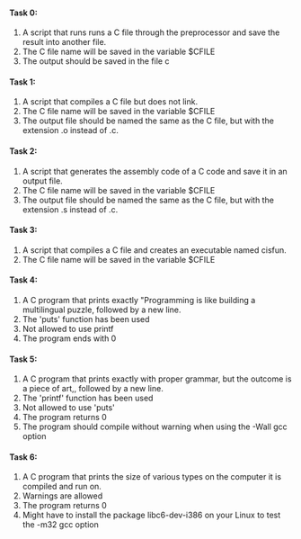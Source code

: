 <h4>Task 0:</h4>
<ol>
<li>A script that runs runs a C file through the preprocessor and save the result into another file.</li>
<li>The C file name will be saved in the variable $CFILE</li>
<li>The output should be saved in the file c</li>
</ol>
<h4>Task 1:</h4>
<ol>
<li>A script that compiles a C file but does not link.</li>
<li>The C file name will be saved in the variable $CFILE</li>
<li>The output file should be named the same as the C file, but with the extension .o instead of .c.</li>
</ol>
<h4>Task 2:</h4>
<ol>
<li>A script that generates the assembly code of a C code and save it in an output file.</li>
<li>The C file name will be saved in the variable $CFILE</li>
<li>The output file should be named the same as the C file, but with the extension .s instead of .c.</li>
</ol>
<h4>Task 3:</h4>
<ol>
<li>A script that compiles a C file and creates an executable named cisfun.</li>
<li>The C file name will be saved in the variable $CFILE</li>
</ol>
<h4>Task 4:</h4>
<ol>
<li>A C program that prints exactly "Programming is like building a multilingual puzzle, followed by a new line.</li>
<li>The 'puts' function has been used</li>
<li>Not allowed to use printf</li>
<li>The program ends with 0</li>
</ol>
<h4>Task 5:</h4>
<ol>
<li>A C program that prints exactly with proper grammar, but the outcome is a piece of art,, followed by a new line.</li>
<li>The 'printf' function has been used</li>
<li>Not allowed to use 'puts'</li>
<li>The program returns 0</li>
<li>The program should compile without warning when using the -Wall gcc option</li>
</ol>
<h4>Task 6:</h4>
<ol>
<li>A C program that prints the size of various types on the computer it is compiled and run on.</li>
<li>Warnings are allowed</li>
<li>The program returns 0</li>
<li>Might have to install the package libc6-dev-i386 on your Linux to test the -m32 gcc option</li>
